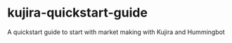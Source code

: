 # kujira-quickstart-guide
A quickstart guide to start with market making with Kujira and Hummingbot
